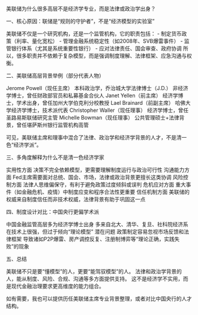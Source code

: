 美联储为什么很多高层不是经济学专业，而是法律或政治学出身？

一、核心原因：联储是“规则的守护者”，不是“经济模型的实验室”

美联储不仅是一个研究机构，还是一个监管机构，它的职责包括：
    - 制定货币政策（利率、量化宽松）
    - 管理金融系统稳定性（如2008年、SVB爆雷事件）
    - 监管银行体系（尤其是系统重要性银行）
    - 应对法律责任、国会审查、政府协调
所以，很多职责并不依赖于复杂模型，而是强调制度理解、法律框架、应急沟通与权衡。

二、美联储高层背景举例（部分代表人物）

Jerome Powell（现任主席）
    本科政治学，乔治城大学法律博士（J.D.）
    非经济学博士，曾任财政部官员和私募基金合伙人
Janet Yellen（前主席）
    经济学博士，学术出身，曾任加州大学伯克利分校教授
Lael Brainard（前副主席）
    哈佛大学经济学博士，技术派代表
Christopher Waller（现任理事）
    经济学博士，曾任圣路易斯联储研究主管
Michelle Bowman（现任理事）
    公共管理硕士+法律背景，曾任堪萨斯州银行监管机构高管

可见，美联储主席和理事中混合了法律、政治学和经济学背景的人才，不是清一色“经济学派”。

三、多角度解释为什么不是清一色经济学家

实用性方面
    决策不完全依赖模型，更需要理解制度运行与政治可行性
沟通能力方面
    Fed主席需要面对总统、国会、市场，法律或政治背景更擅长这类协调
风险控制方面
    法律人思维偏保守，有利于避免政策过度倾斜或误判
危机应对方面
    重大事件（如金融危机、疫情）中制度应变和程序合法性更重要
信任机制方面
    美联储的权威来自制度信任而非技术权威，法律背景有助于巩固这一点

四、制度设计对比：中国央行更偏学术派

中国金融监管高层多为经济学博士出身
    多来自北大、清华、复旦、社科院经济系
    在技术上很强，但过于倾向“理论模型”
潜在问题
    政策制定容易忽视市场反馈和法律框架
    导致诸如P2P爆雷、房产调控反复、注册制博弈等“理论正确，实践失败”的现象

五、总结

美联储不只是要“懂模型”的人，更要“能驾驭模型”的人。
法律和政治学背景的人，能从制度、风险、合规、沟通等多方面提供支持。
这不是经济学不实用，而是现代金融治理要求更高维度的能力组合。

如有需要，我也可以提供历任美联储主席专业背景整理，或者对比中国央行的人才结构。